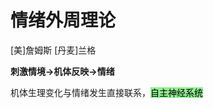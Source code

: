 # 情绪外周理论

<!-- !定义! -->
[美]詹姆斯 [丹麦]兰格

**刺激情境->机体反映->情绪**

机体生理变化与情绪发生直接联系，<mark style="background-color:lightgreen;">自主神经系统</mark>

<!-- !END! -->

